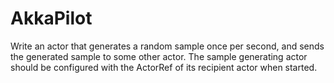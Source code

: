 AkkaPilot
=========

Write an actor that generates a random sample once per second, and sends the generated sample to some other actor. The sample generating actor should be configured with the ActorRef of its recipient actor when started.
